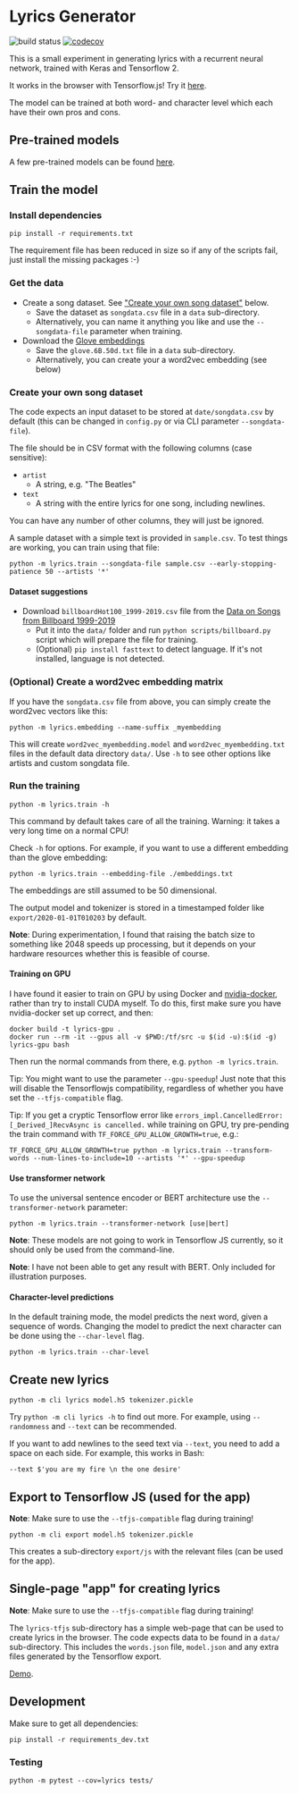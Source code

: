 # Lyrics Generator

![build status](https://github.com/dlebech/lyrics-generator/actions/workflows/python-app.yml/badge.svg)
[![codecov](https://codecov.io/gh/dlebech/lyrics-generator/branch/master/graph/badge.svg)](https://codecov.io/gh/dlebech/lyrics-generator)

This is a small experiment in generating lyrics with a recurrent neural network, trained with Keras and Tensorflow 2.

It works in the browser with Tensorflow.js! Try it [here](https://davidlebech.com/lyrics/).

The model can be trained at both word- and character level which each have their own pros and cons.

## Pre-trained models

A few pre-trained models can be found [here](https://drive.google.com/drive/folders/12iK2a2H85lOUvnyl6pkOz9zYEKHlSuyj?usp=sharing).

## Train the model

### Install dependencies

```shell
pip install -r requirements.txt
```

The requirement file has been reduced in size so if any of the scripts fail,
just install the missing packages :-)

### Get the data

- Create a song dataset. See ["Create your own song dataset"](#create-your-own-song-dataset) below.
  - Save the dataset as `songdata.csv` file in a `data` sub-directory.
  - Alternatively, you can name it anything you like and use the `--songdata-file` parameter when training.
- Download the [Glove embeddings](http://nlp.stanford.edu/data/glove.6B.zip)
  - Save the `glove.6B.50d.txt` file in a `data` sub-directory.
  - Alternatively, you can create your a word2vec embedding (see below)

### Create your own song dataset

The code expects an input dataset to be stored at `date/songdata.csv` by default (this can be changed in `config.py` or via CLI parameter `--songdata-file`).

The file should be in CSV format with the following columns (case sensitive):
- `artist`
  - A string, e.g. "The Beatles"
- `text`
  - A string with the entire lyrics for one song, including newlines.

You can have any number of other columns, they will just be ignored.

A sample dataset with a simple text is provided in `sample.csv`. To test things are working, you can train using that file:

```shell
python -m lyrics.train --songdata-file sample.csv --early-stopping-patience 50 --artists '*'
```

#### Dataset suggestions

- Download `billboardHot100_1999-2019.csv` file from the [Data on Songs from Billboard 1999-2019](https://www.kaggle.com/danield2255/data-on-songs-from-billboard-19992019)
  - Put it into the `data/` folder and run `python scripts/billboard.py` script which will prepare the file for training.
  - (Optional) `pip install fasttext` to detect language. If it's not installed, language is not detected.

  
### (Optional) Create a word2vec embedding matrix

If you have the `songdata.csv` file from above, you can simply create the
word2vec vectors like this:

```shell
python -m lyrics.embedding --name-suffix _myembedding
```

This will create `word2vec_myembedding.model` and `word2vec_myembedding.txt`
files in the default data directory `data/`. Use `-h` to see other options
like artists and custom songdata file.

### Run the training

```shell
python -m lyrics.train -h
```

This command by default takes care of all the training. Warning: it takes a
very long time on a normal CPU!

Check `-h` for options. For example, if you want to use a different embedding
than the glove embedding:

```shell
python -m lyrics.train --embedding-file ./embeddings.txt
```

The embeddings are still assumed to be 50 dimensional.

The output model and tokenizer is stored in a timestamped folder like `export/2020-01-01T010203` by default.

**Note**: During experimentation, I found that raising the batch size to something like 2048 speeds up processing, but it depends on your hardware resources whether this is feasible of course.

#### Training on GPU

I have found it easier to train on GPU by using Docker and [nvidia-docker](https://github.com/NVIDIA/nvidia-docker), rather than try to install CUDA myself. To do this, first make sure you have nvidia-docker set up correct, and then:

```shell
docker build -t lyrics-gpu .
docker run --rm -it --gpus all -v $PWD:/tf/src -u $(id -u):$(id -g) lyrics-gpu bash
```

Then run the normal commands from there, e.g. `python -m lyrics.train`.

Tip: You might want to use the parameter `--gpu-speedup`! Just note that this will disable the Tensorflowjs compatibility, regardless of whether you have set the `--tfjs-compatible` flag.

Tip: If you get a cryptic Tensorflow error like `errors_impl.CancelledError:  [_Derived_]RecvAsync is cancelled.` while training on GPU, try pre-pending the train command with `TF_FORCE_GPU_ALLOW_GROWTH=true`, e.g.:
```shell
TF_FORCE_GPU_ALLOW_GROWTH=true python -m lyrics.train --transform-words --num-lines-to-include=10 --artists '*' --gpu-speedup
```

#### Use transformer network

To use the universal sentence encoder or BERT architecture use the `--transformer-network` parameter:

```shell
python -m lyrics.train --transformer-network [use|bert]
```

**Note**: These models are not going to work in Tensorflow JS currently, so it
should only be used from the command-line.

**Note**: I have not been able to get any result with BERT. Only included for
illustration purposes.

#### Character-level predictions

In the default training mode, the model predicts the next word, given a sequence of words. Changing the model to predict the next character can be done using the `--char-level` flag.

```shell
python -m lyrics.train --char-level
```

## Create new lyrics

```shell
python -m cli lyrics model.h5 tokenizer.pickle
```

Try `python -m cli lyrics -h` to find out more. For example, using `--randomness` and `--text` can be recommended.

If you want to add newlines to the seed text via `--text`, you need to add a space on each side. For example, this works in Bash:

```
--text $'you are my fire \n the one desire'
```

## Export to Tensorflow JS (used for the app)

**Note**: Make sure to use the `--tfjs-compatible` flag during training!

```shell
python -m cli export model.h5 tokenizer.pickle
```

This creates a sub-directory `export/js` with the relevant files (can be used
for the app).

## Single-page "app" for creating lyrics

**Note**: Make sure to use the `--tfjs-compatible` flag during training!

The `lyrics-tfjs` sub-directory has a simple web-page that can be used to
create lyrics in the browser. The code expects data to be found in a `data/`
sub-directory. This includes the `words.json` file, `model.json` and any extra
files generated by the Tensorflow export.

[Demo](https://davidlebech.com/lyrics/).

## Development

Make sure to get all dependencies:

```shell
pip install -r requirements_dev.txt
```

### Testing

```shell
python -m pytest --cov=lyrics tests/
```

